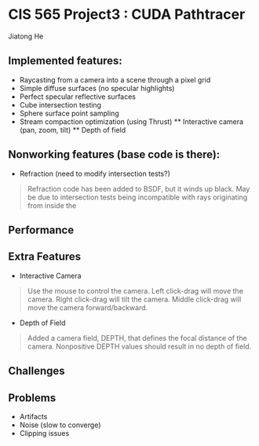 CIS 565 Project3 : CUDA Pathtracer
===================
Jiatong He

Implemented features:
--------------------
* Raycasting from a camera into a scene through a pixel grid
* Simple diffuse surfaces (no specular highlights)
* Perfect specular reflective surfaces
* Cube intersection testing
* Sphere surface point sampling
* Stream compaction optimization (using Thrust)
** Interactive camera (pan, zoom, tilt)
** Depth of field

Nonworking features (base code is there):
-----------------------------------------
* Refraction (need to modify intersection tests?)
> Refraction code has been added to BSDF, but it winds up black.  May be due to intersection tests being incompatible with rays originating from inside the 

Performance
-----------

Extra Features
--------------
* Interactive Camera

> Use the mouse to control the camera.
> Left click-drag will move the camera.
> Right click-drag will tilt the camera.
> Middle click-drag will move the camera forward/backward.

* Depth of Field

> Added a camera field, DEPTH, that defines the focal distance of the camera.  Nonpositive DEPTH values should result in no depth of field.

Challenges
----------

Problems
--------
* Artifacts
* Noise (slow to converge)
* Clipping issues